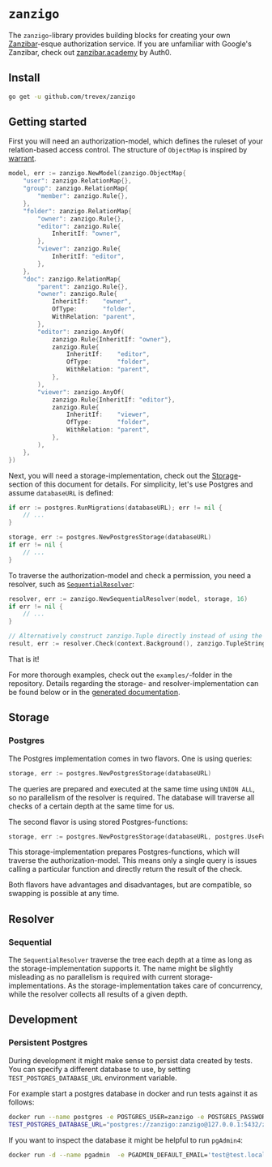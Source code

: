 # `zanzigo`

The `zanzigo`-library provides building blocks for creating your own [Zanzibar](https://research.google/pubs/pub48190/)-esque authorization service.
If you are unfamiliar with Google's Zanzibar, check out [zanzibar.academy](https://zanzibar.academy/) by Auth0.

## Install

```bash
go get -u github.com/trevex/zanzigo
```

## Getting started

First you will need an authorization-model, which defines the ruleset of your relation-based access control.
The structure of `ObjectMap` is inspired by [warrant](https://docs.warrant.dev/concepts/object-types/).

```go
model, err := zanzigo.NewModel(zanzigo.ObjectMap{
    "user": zanzigo.RelationMap{},
	"group": zanzigo.RelationMap{
		"member": zanzigo.Rule{},
	},
	"folder": zanzigo.RelationMap{
		"owner": zanzigo.Rule{},
		"editor": zanzigo.Rule{
			InheritIf: "owner",
		},
		"viewer": zanzigo.Rule{
			InheritIf: "editor",
		},
	},
	"doc": zanzigo.RelationMap{
		"parent": zanzigo.Rule{},
		"owner": zanzigo.Rule{
			InheritIf:    "owner",
			OfType:       "folder",
			WithRelation: "parent",
		},
		"editor": zanzigo.AnyOf(
			zanzigo.Rule{InheritIf: "owner"},
			zanzigo.Rule{
				InheritIf:    "editor",
				OfType:       "folder",
				WithRelation: "parent",
			},
		),
		"viewer": zanzigo.AnyOf(
			zanzigo.Rule{InheritIf: "editor"},
			zanzigo.Rule{
				InheritIf:    "viewer",
				OfType:       "folder",
				WithRelation: "parent",
			},
		),
	},
})
```

Next, you will need a storage-implementation, check out the [Storage](#storage)-section of this document for details.
For simplicity, let's use Postgres and assume `databaseURL` is defined:

```go
if err := postgres.RunMigrations(databaseURL); err != nil {
    // ...
}

storage, err := postgres.NewPostgresStorage(databaseURL)
if err != nil {
    // ...
}
```

To traverse the authorization-model and check a permission, you need a resolver,
such as [`SequentialResolver`](#resolver):

```go
resolver, err := zanzigo.NewSequentialResolver(model, storage, 16)
if err != nil {
    // ...
}

// Alternatively construct zanzigo.Tuple directly instead of using the string-format from the paper.
result, err := resolver.Check(context.Background(), zanzigo.TupleString("doc:mydoc#viewer@user:myuser"))
```

That is it!

For more thorough examples, check out the `examples/`-folder in the repository.
Details regarding the storage- and resolver-implementation can be found below or in the [generated documentation](https://pkg.go.dev/github.com/trevex/zanzigo).


## Storage

### Postgres

The Postgres implementation comes in two flavors. One is using queries:

```go
storage, err := postgres.NewPostgresStorage(databaseURL)
```

The queries are prepared and executed at the same time using `UNION ALL`, so no parallelism of the resolver is required.
The database will traverse all checks of a certain depth at the same time for us.

The second flavor is using stored Postgres-functions:

```go
storage, err := postgres.NewPostgresStorage(databaseURL, postgres.UseFunctions())
```

This storage-implementation prepares Postgres-functions, which will traverse the authorization-model.
This means only a single query is issues calling a particular function and directly return the result of the check.

Both flavors have advantages and disadvantages, but are compatible, so swapping is possible at any time.

## Resolver

### Sequential

The `SequentialResolver` traverse the tree each depth at a time as long as the storage-implementation supports it.
The name might be slightly misleading as no parallelism is required with current storage-implementations.
As the storage-implementation takes care of concurrency, while the resolver collects all results of a given depth.

## Development

### Persistent Postgres

During development it might make sense to persist data created by tests.
You can specify a different database to use, by setting `TEST_POSTGRES_DATABASE_URL` environment variable.

For example start a postgres database in docker and run tests against it as follows:
```bash
docker run --name postgres -e POSTGRES_USER=zanzigo -e POSTGRES_PASSWORD=zanzigo -e POSTGRES_DB=zanzigo -e listen_addresses='*' --net=host -d postgres:15.4
TEST_POSTGRES_DATABASE_URL="postgres://zanzigo:zanzigo@127.0.0.1:5432/zanzigo?sslmode=disable" go test -v ./...
```

If you want to inspect the database it might be helpful to run `pgAdmin4`:
```bash
docker run -d --name pgadmin  -e PGADMIN_DEFAULT_EMAIL='test@test.local' -e PGADMIN_DEFAULT_PASSWORD=secret -e PGADMIN_CONFIG_SERVER_MODE='False' -e PGADMIN_LISTEN_PORT=8080 --net=host dpage/pgadmin4
```
